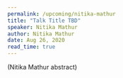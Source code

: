 ```yaml
---
permalink: /upcoming/nitika-mathur
title: "Talk Title TBD"
speaker: Nitika Mathur
author: Nitika Mathur
date: Aug 26, 2020
read_time: true
---
```


(Nitika Mathur abstract)

